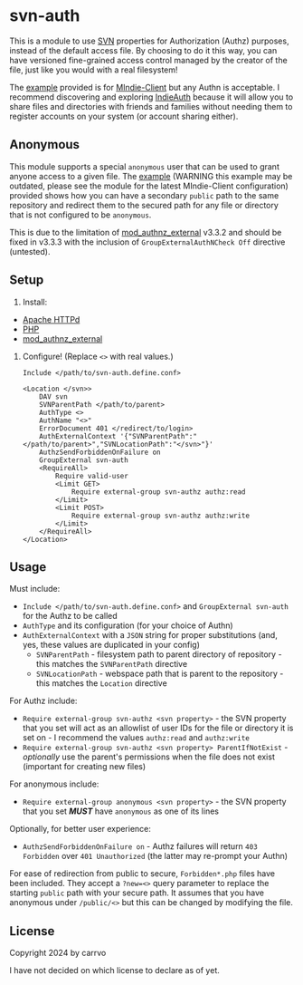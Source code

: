 # svn-auth

This is a module to use [SVN](https://svnbook.red-bean.com/) properties
for Authorization (Authz) purposes, instead of the default access file.
By choosing to do it this way, you can have versioned fine-grained access control
managed by the creator of the file, just like you would with a real filesystem!

The [example](svn-auth.MIndie-Client.example.conf) provided
is for [MIndie-Client](https://github.com/carrvo/mindie-client)
but any Authn is acceptable.
I recommend discovering and exploring [IndieAuth](https://indieweb.org/IndieAuth)
because it will allow you to share files and directories with friends and families
without needing them to register accounts on your system (or account sharing either).

## Anonymous

This module supports a special `anonymous` user that can be used to grant anyone
access to a given file.
The [example](svn-auth.MIndie-Client.example.conf) (WARNING this example may be outdated,
please see the module for the latest MIndie-Client configuration) provided
shows how you can have a secondary `public` path to the same repository
and redirect them to the secured path for any file or directory
that is not configured to be `anonymous`.

This is due to the limitation of [mod_authnz_external](https://github.com/phokz/mod-auth-external) v3.3.2
and should be fixed in v3.3.3 with the inclusion of `GroupExternalAuthNCheck Off` directive (untested).

## Setup

1. Install:
- [Apache HTTPd](https://httpd.apache.org/)
- [PHP](https://www.php.net/)
- [mod_authnz_external](https://github.com/phokz/mod-auth-external)
1. Configure! (Replace `<>` with real values.)
    ```
    Include </path/to/svn-auth.define.conf>

    <Location </svn>>
	    DAV svn
	    SVNParentPath </path/to/parent>
	    AuthType <>
	    AuthName "<>"
	    ErrorDocument 401 </redirect/to/login>
	    AuthExternalContext '{"SVNParentPath":"</path/to/parent>","SVNLocationPath":"</svn>"}'
	    AuthzSendForbiddenOnFailure on
	    GroupExternal svn-auth
	    <RequireAll>
		    Require valid-user
		    <Limit GET>
			    Require external-group svn-authz authz:read
		    </Limit>
		    <Limit POST>
			    Require external-group svn-authz authz:write
		    </Limit>
	    </RequireAll>
    </Location>
    ```

## Usage

Must include:
- `Include </path/to/svn-auth.define.conf>` and `GroupExternal svn-auth` for the Authz to be called
- `AuthType` and its configuration (for your choice of Authn)
- `AuthExternalContext` with a `JSON` string for proper substitutions (and, yes, these values are duplicated in your config)
    - `SVNParentPath` - filesystem path to parent directory of repository - this matches the `SVNParentPath` directive
    - `SVNLocationPath` - webspace path that is parent to the repository - this matches the `Location` directive

For Authz include:
- `Require external-group svn-authz <svn property>` - the SVN property that you set will act as an allowlist of user IDs for the file or directory it is set on - I recommend the values `authz:read` and `authz:write`
- `Require external-group svn-authz <svn property> ParentIfNotExist` - *optionally* use the parent's permissions when the file does not exist (important for creating new files)

For anonymous include:
- `Require external-group anonymous <svn property>` - the SVN property that you set ***MUST*** have `anonymous` as one of its lines

Optionally, for better user experience:
- `AuthzSendForbiddenOnFailure on` - Authz failures will return `403 Forbidden` over `401 Unauthorized` (the latter may re-prompt your Authn)

For ease of redirection from public to secure, `Forbidden*.php` files have been included. They accept a `?new=<>` query parameter to replace the starting `public` path with your secure path. It assumes that you have anonymous under `/public/<>` but this can be changed by modifying the file.

## License

Copyright 2024 by carrvo

I have not decided on which license to declare as of yet.

